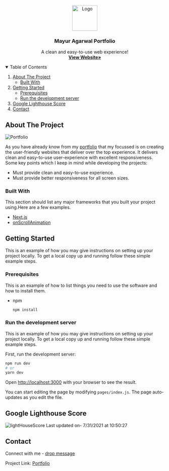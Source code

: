 <br />
<p align="center">
    <img src="https://res.cloudinary.com/mayur28/image/upload/v1626413647/favi_kmljsf.png" alt="Logo" width="80" height="80">
  <h3 align="center">Mayur Agarwal Portfolio</h3>

  <p align="center">
   A clean and easy-to-use web experience!
    <br />
    <a href="https://www.mayuragarwal.in/"><strong>View Website»</strong></a>
    <br />
  </p>
</p>

<details open="open">
  <summary>Table of Contents</summary>
  <ol>
    <li>
      <a href="#about-the-project">About The Project</a>
      <ul>
        <li><a href="#built-with">Built With</a></li>
      </ul>
    </li>
    <li>
      <a href="#getting-started">Getting Started</a>
      <ul>
        <li><a href="#prerequisites">Prerequisites</a></li>
        <li><a href="#run-the-development-server">Run the development server</a></li>
      </ul>
    </li>
      <li><a href="#google-lighthouse-score">Google Lighthouse Score</a></li>
    <li><a href="#contact">Contact</a></li>
  </ol>
</details>

## About The Project

![Portfolio](https://res.cloudinary.com/mayur28/image/upload/v1626412942/markdownWebsite_thxvf4.png)

As you have already know from my [portfolio](https://www.mayuragarwal.in/) that my focussed is on creating the user-friendly websites that deliver over the top experience. It delivers clean and easy-to-use user-experience with excellent responsiveness. Some key points which I keep in mind while developing the projects:

- Must provide clean and easy-to-use experience.
- Must provide better responsiveness for all screen sizes.

### Built With

This section should list any major frameworks that you built your project using.Here are a few examples.

- [Next.js](https://nextjs.org/)
- [onScrollAnimation](https://dbramwell.github.io/react-animate-on-scroll/)

## Getting Started

This is an example of how you may give instructions on setting up your project locally.
To get a local copy up and running follow these simple example steps.

### Prerequisites

This is an example of how to list things you need to use the software and how to install them.

- npm
  ```sh
  npm install
  ```

### Run the development server

This is an example of how you may give instructions on setting up your project locally.
To get a local copy up and running follow these simple example steps.

First, run the development server:

```bash
npm run dev
# or
yarn dev
```

Open [http://localhost:3000](http://localhost:3000) with your browser to see the result.

You can start editing the page by modifying `pages/index.js`. The page auto-updates as you edit the file.

## Google Lighthouse Score

![lightHouseScore](https://res.cloudinary.com/mayur28/image/upload/v1627742235/latestLighthouseReport_n004dg.png)
Last updated on- 7/31/2021 at 10:50:27
## Contact

Connect with me - [drop message](https://www.mayuragarwal.in/#contact)

Project Link: [Portfolio](https://www.mayuragarwal.in/)
